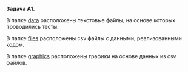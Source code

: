 **Задача A1.**

В папке [data](https://github.com/sharapik26/HSE_ALGO/edit/main/SET_9/data) расположены текстовые файлы, на основе которых проводились тесты.

В папке [files](https://github.com/sharapik26/HSE_ALGO/edit/main/SET_9/files) расположены csv файлы с данными, реализованными кодом.

В папке [graphics](https://github.com/sharapik26/HSE_ALGO/edit/main/SET_9/graphics) расположены графики на основе данных из csv файлов.
